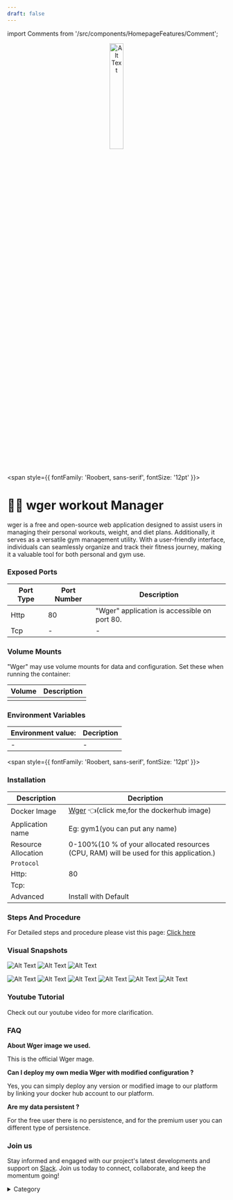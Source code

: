 ```yaml
---
draft: false
---
```

import Comments from '/src/components/HomepageFeatures/Comment';

<p align="center">
  <img src="/img/ujuj.jpg" alt="Alt Text" width="25%"/>
</p> 


<span style={{ fontFamily: 'Roobert, sans-serif', fontSize: '12pt' }}>
 

# 🏋️‍♀️ wger workout Manager

wger  is a free and open-source web application designed to assist users in managing their personal workouts, weight, and diet plans. Additionally, it serves as a versatile gym management utility. With a user-friendly interface, individuals can seamlessly organize and track their fitness journey, making it a valuable tool for both personal and gym use.


### Exposed Ports

| Port Type | Port Number | Description                              |
| --------- | ----------- | ---------------------------------------- |
| Http      | 80        | "Wger" application is accessible on port 80. |
| Tcp       | -           | -             |

### Volume Mounts

"Wger" may use volume mounts for data and configuration. Set these when running the container:

| Volume                         | Description                                |
| ------------------------------ | ------------------------------------------ |
|        |  |


### Environment Variables


|   **Environment value:**          | Decription                                                                                                               | 
| --------------------- | ------                                                                                                                   | 
|-       |  -                              |

</span>


<span style={{ fontFamily: 'Roobert, sans-serif', fontSize: '12pt' }}>

### Installation


|  Description          | Decription                                                                                                               | 
| --------------------- | ------                                                                                                                   | 
| Docker Image          |   [Wger](https://hub.docker.com/r/wger/demo) 👈(click me,for the dockerhub image)                                   |
| Application name      |  Eg: gym1(you can put any name)                                                                                        | 
| Resource Allocation   |  0-100%(10 % of your allocated resources (CPU, RAM) will be used for this application.)                                  | 
| `Protocol`            |                                                                                                                          | 
|  Http:                |     80                                                                                                                   |
|  Tcp:                 |                                                                                                                        | 
|    Advanced           |    Install with Default                                                                                                  |



### Steps And Procedure

For Detailed steps and procedure please vist this page: [Click here](https://techscaleinfinite.github.io/introduction/cloud-float/Steps%20and%20procedure)



### Visual Snapshots

![Alt Text](/img/y8.png)
![Alt Text](/img/y66.png)
![Alt Text](/img/y77.png)

![Alt Text](/img/y665.png)
![Alt Text](/img/y667.png)
![Alt Text](/img/y776.png)
![Alt Text](/img/y777.png)
![Alt Text](/img/y877.png)
![Alt Text](/img/y888.png)

### Youtube Tutorial&#x20;

Check out our youtube video for more clarification.

### FAQ

**About Wger image we used.**

This is the official Wger  mage.

**Can I deploy my own media Wger with modified configuration ?**

Yes, you can simply deploy any version or modified image to our platform by linking your docker hub account to our platform.

**Are my data persistent ?**

For the free user there is no persistence, and for the premium user you can different type of persistence.

### Join us

Stay informed and engaged with our project's latest developments and support on [Slack](https://app.slack.com/client/T04QS32JX6E/C04QKEWE146). Join us today to connect, collaborate, and keep the momentum going!&#x20;

<details>

<summary>Category</summary>

Kubernetes, cloud computing, DevOps, cloud services, hosting platform, container orchestration, cloud infrastructure, cloud deployment, cloud management, cloud technology, cloud solutions, monry, finance

</details>

</span>


<Comments />
